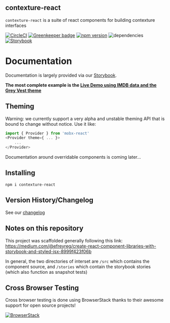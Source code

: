 ## contexture-react
`contexture-react` is a suite of react components for building contexture interfaces


[![CircleCI](https://circleci.com/gh/smartprocure/contexture-react.svg?style=svg)](https://circleci.com/gh/smartprocure/contexture-react)
[![Greenkeeper badge](https://badges.greenkeeper.io/smartprocure/contexture-react.svg)](https://greenkeeper.io/)
[![npm version](https://badge.fury.io/js/contexture-react.svg)](https://badge.fury.io/js/contexture-react)
![dependencies](https://david-dm.org/smartprocure/contexture-react.svg)
[![Storybook](https://img.shields.io/badge/BUILT_WITH-STORYBOOK-f1618c.svg?style=for-the-badge)](https://smartprocure.github.io/contexture-react)


# Documentation

Documentation is largely provided via our [Storybook](https://smartprocure.github.io/contexture-react).

**The most complete example is the [Live Demo using IMDB data and the Grey Vest theme](https://smartprocure.github.io/contexture-react/?path=/story/live-demos-imdb--grey-vest-theme)**



## Theming
Warning: we currently support a very alpha and unstable theming API that is bound to change without notice. Use it like:
```js
import { Provider } from 'mobx-react'
<Provider theme={ ... }>
    ...
</Provider>
```
Documentation around overridable components is coming later...

## Installing

`npm i contexture-react`

## Version History/Changelog

See our
[changelog](https://github.com/smartprocure/contexture-react/blob/master/CHANGELOG.md)

## Notes on this repository

This project was scaffolded generally following this link:
https://medium.com/@efreyreg/create-react-component-libraries-with-storybook-and-styled-jsx-8999f423f06b

In general, the two directories of interset are `/src` which contains the
component source, and `/stories` which contain the storybook stories (which also
function as snapshot tests)

## Cross Browser Testing

Cross browser testing is done using BrowserStack thanks to their awesome support for open source projects!

[![BrowserStack](https://p14.zdusercontent.com/attachment/1015988/jKFhzb4Aj7J0lTB0zLpzYpFzs?token=eyJhbGciOiJkaXIiLCJlbmMiOiJBMTI4Q0JDLUhTMjU2In0..kRqEzKpnuMPlCW73WjIR2g.721XUudT3iSydu0vWxcM3LWbPRpr3SYQwZBkzIPmL4ffyYG2Sqa99fKq8dREp6vRd5EUeW8Yfzp3Vyx79eFYT5jpXWNv8EeeqmmaPb-Eg9YzJSdxhfmBnOc553RWhFjo6pz8UqqU7BlVo2IVnOY6Tkt82TqscBvCJQAp0KG5kgIzcHr5Q5v6CNobhIT0I2cwisx5qqsEX-cCE-FIOg-fVR_qxKDC6n9HotXYuIfucF8KWGUl3a-346pIFtLtaVKDtNNazLIq1v5TOVSPZTRvG59i9kKK9j5f43DGwuO3R_Q.8ZT1ToTcXfhc5cwpj_kB1w)](http://browserstack.com/)
